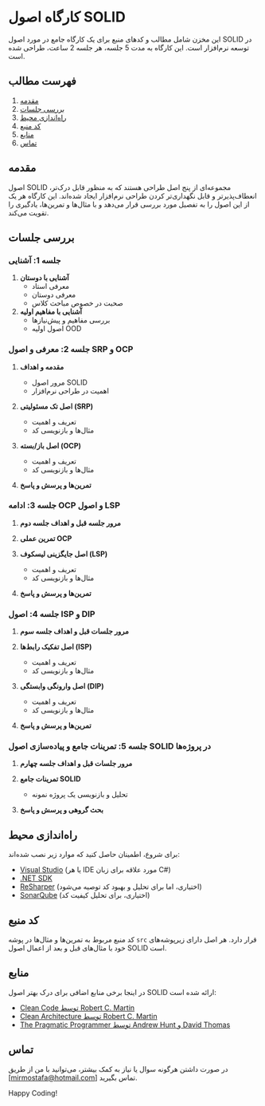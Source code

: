 # کارگاه اصول SOLID

این مخزن شامل مطالب و کدهای منبع برای یک کارگاه جامع در مورد اصول SOLID در توسعه نرم‌افزار است. این کارگاه به مدت 5 جلسه، هر جلسه 2 ساعت، طراحی شده است.

## فهرست مطالب

1. [مقدمه](#مقدمه)
2. [بررسی جلسات](#بررسی-جلسات)
3. [راه‌اندازی محیط](#راه‌اندازی-محیط)
4. [کد منبع](#کد-منبع)
5. [منابع](#منابع)
6. [تماس](#تماس)

## مقدمه

اصول SOLID مجموعه‌ای از پنج اصل طراحی هستند که به منظور قابل درک‌تر، انعطاف‌پذیرتر و قابل نگهداری‌تر کردن طراحی نرم‌افزار ایجاد شده‌اند. این کارگاه هر یک از این اصول را به تفصیل مورد بررسی قرار می‌دهد و با مثال‌ها و تمرین‌ها، یادگیری را تقویت می‌کند.

## بررسی جلسات

### جلسه 1: آشنایی

1. **آشنایی با دوستان**
   - معرفی استاد
   - معرفی دوستان
   - صحبت در خصوص مباحث کلاس
2. **آشنایی با مفاهیم اولیه**
   - بررسی مفاهیم و پیش‌نیازها
   - اصول اولیه OOD

### جلسه 2: معرفی و اصول SRP و OCP

1. **مقدمه و اهداف**
   - مرور اصول SOLID
   - اهمیت در طراحی نرم‌افزار

2. **اصل تک مسئولیتی (SRP)**
   - تعریف و اهمیت
   - مثال‌ها و بازنویسی کد

3. **اصل باز/بسته (OCP)**
   - تعریف و اهمیت
   - مثال‌ها و بازنویسی کد

4. **تمرین‌ها و پرسش و پاسخ**

### جلسه 3: ادامه OCP و اصول LSP

1. **مرور جلسه قبل و اهداف جلسه دوم**
2. **تمرین عملی OCP**
3. **اصل جایگزینی لیسکوف (LSP)**
   - تعریف و اهمیت
   - مثال‌ها و بازنویسی کد

4. **تمرین‌ها و پرسش و پاسخ**

### جلسه 4: اصول ISP و DIP

1. **مرور جلسات قبل و اهداف جلسه سوم**
2. **اصل تفکیک رابط‌ها (ISP)**
   - تعریف و اهمیت
   - مثال‌ها و بازنویسی کد

3. **اصل وارونگی وابستگی (DIP)**
   - تعریف و اهمیت
   - مثال‌ها و بازنویسی کد

4. **تمرین‌ها و پرسش و پاسخ**

### جلسه 5: تمرینات جامع و پیاده‌سازی اصول SOLID در پروژه‌ها

1. **مرور جلسات قبل و اهداف جلسه چهارم**
2. **تمرینات جامع SOLID**
   - تحلیل و بازنویسی یک پروژه نمونه

3. **بحث گروهی و پرسش و پاسخ**

## راه‌اندازی محیط

برای شروع، اطمینان حاصل کنید که موارد زیر نصب شده‌اند:

- [Visual Studio](https://visualstudio.microsoft.com/) (یا هر IDE مورد علاقه برای زبان C#)
- [.NET SDK](https://dotnet.microsoft.com/download)
- [ReSharper](https://www.jetbrains.com/resharper/) (اختیاری، اما برای تحلیل و بهبود کد توصیه می‌شود)
- [SonarQube](https://www.sonarqube.org/) (اختیاری، برای تحلیل کیفیت کد)

## کد منبع

کد منبع مربوط به تمرین‌ها و مثال‌ها در پوشه `src` قرار دارد. هر اصل دارای زیرپوشه‌های خود با مثال‌های قبل و بعد از اعمال اصول SOLID است.

## منابع

در اینجا برخی منابع اضافی برای درک بهتر اصول SOLID ارائه شده است:

- [Clean Code توسط Robert C. Martin](https://www.amazon.com/Clean-Code-Handbook-Software-Craftsmanship/dp/0132350882)
- [Clean Architecture توسط Robert C. Martin](https://www.amazon.com/Clean-Architecture-Craftsmans-Software-Structure/dp/0134494164)
- [The Pragmatic Programmer توسط Andrew Hunt و David Thomas](https://www.amazon.com/Pragmatic-Programmer-journey-mastery-Anniversary/dp/0135957052)

## تماس

در صورت داشتن هرگونه سوال یا نیاز به کمک بیشتر، می‌توانید با من از طریق [mirmostafa@hotmail.com] تماس بگیرید.

Happy Coding!
